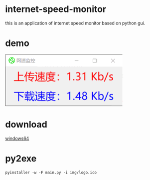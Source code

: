 # internet-speed-monitor
this is an application of internet speed monitor based on python gui. 
# demo
![demo](https://github.com/XavierJiezou/internet-speed-monitor/blob/master/img/demo.gif)
# download
[windows64](https://github.com/XavierJiezou/internet-speed-monitor/releases/download/v1.0/wsjk_win64.exe)
# py2exe
```
pyinstaller -w -F main.py -i img/logo.ico
```